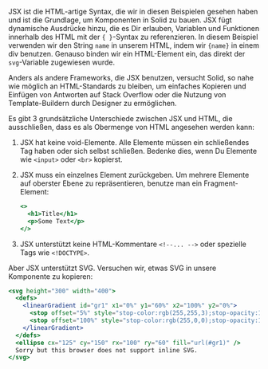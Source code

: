 JSX ist die HTML-artige Syntax, die wir in diesen Beispielen gesehen haben und ist die Grundlage, um Komponenten in Solid zu bauen.
JSX fügt dynamische Ausdrücke hinzu, die es Dir erlauben, Variablen und Funktionen innerhalb des HTML mit der `{ }`-Syntax zu referenzieren.
In diesem Beispiel verwenden wir den String `name` in unserem HTML, indem wir `{name}` in einem div benutzen. Genauso binden wir ein HTML-Element ein, das direkt der `svg`-Variable zugewiesen wurde.

Anders als andere Frameworks, die JSX benutzen, versucht Solid, so nahe wie möglich an HTML-Standards zu bleiben, um einfaches Kopieren und Einfügen von Antworten auf Stack Overflow oder die Nutzung von Template-Buildern durch Designer zu ermöglichen.

Es gibt 3 grundsätzliche Unterschiede zwischen JSX und HTML, die ausschließen, dass es als Obermenge von HTML angesehen werden kann:
1. JSX hat keine void-Elemente. Alle Elemente müssen ein schließendes Tag haben oder sich selbst schließen. Bedenke dies, wenn Du Elemente wie `<input>` oder `<br>` kopierst.
2. JSX muss ein einzelnes Element zurückgeben. Um mehrere Elemente auf oberster Ebene zu repräsentieren, benutze man ein Fragment-Element:

   ```jsx
   <>
     <h1>Title</h1>
     <p>Some Text</p>
   </>
   ```
3. JSX unterstützt keine HTML-Kommentare `<!--... -->` oder spezielle Tags wie `<!DOCTYPE>`.

Aber JSX unterstützt SVG. Versuchen wir, etwas SVG in unsere Komponente zu kopieren:
```jsx
<svg height="300" width="400">
  <defs>
    <linearGradient id="gr1" x1="0%" y1="60%" x2="100%" y2="0%">
      <stop offset="5%" style="stop-color:rgb(255,255,3);stop-opacity:1" />
      <stop offset="100%" style="stop-color:rgb(255,0,0);stop-opacity:1" />
    </linearGradient>
  </defs>
  <ellipse cx="125" cy="150" rx="100" ry="60" fill="url(#gr1)" />
  Sorry but this browser does not support inline SVG.
</svg>
```

